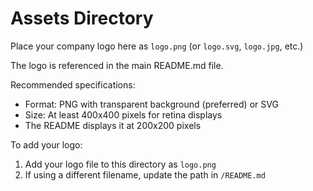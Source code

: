 # Assets Directory

Place your company logo here as `logo.png` (or `logo.svg`, `logo.jpg`, etc.)

The logo is referenced in the main README.md file.

Recommended specifications:
- Format: PNG with transparent background (preferred) or SVG
- Size: At least 400x400 pixels for retina displays
- The README displays it at 200x200 pixels

To add your logo:
1. Add your logo file to this directory as `logo.png`
2. If using a different filename, update the path in `/README.md`